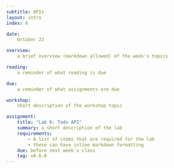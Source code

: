 ```yaml
---
subtitle: APIs
layout: intro
index: 6

date:
    October 23

overview:
    a brief overview (markdown allowed) of the week's topics

reading:
    a reminder of what reading is due

due:
    a reminder of what assignments are due

workshop:
    short description of the workshop topic

assignment:
    title: "Lab 6: Todo API"
    summary: a short description of the lab
    requirements:
        - A list of items that are required for the lab
        - these can have inline markdown formatting
    due: before next week's class
    tag: v0.6.0
---
```


